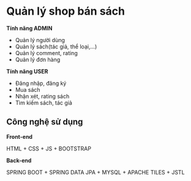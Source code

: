 # Quản lý shop bán sách
**Tính năng ADMIN**

- Quản lý người dùng
- Quản lý sách(tác giả, thể loại,...)
- Quản lý comment, rating
- Quản lý đơn hàng

**Tính năng USER**

- Đăng nhập, đăng ký
- Mua sách
- Nhận xét, rating sách
- Tìm kiếm sách, tác giả

## Công nghệ sử dụng
**Front-end**

HTML + CSS + JS + BOOTSTRAP

**Back-end**

SPRING BOOT + SPRING DATA JPA + MYSQL + APACHE TILES + JSTL
